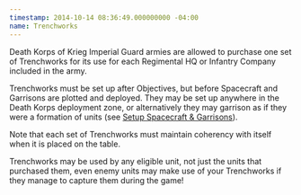 ```yaml
---
timestamp: 2014-10-14 08:36:49.000000000 -04:00
name: Trenchworks
---
```

Death Korps of Krieg Imperial Guard armies are allowed to purchase one set of Trenchworks for its use for each Regimental HQ or Infantry Company included in the army.

Trenchworks must be set up after Objectives, but before Spacecraft and Garrisons are plotted and deployed. They may be set up anywhere in the Death Korps deployment zone, or alternatively they may garrison as if they were a formation of units (see [Setup Spacecraft & Garrisons](#setup-spacecraft-garrisons)).

Note that each set of Trenchworks must maintain coherency with itself when it is placed on the table.

Trenchworks may be used by any eligible unit, not just the units that purchased them, even enemy units may make use of your Trenchworks if they manage to capture them during the game!